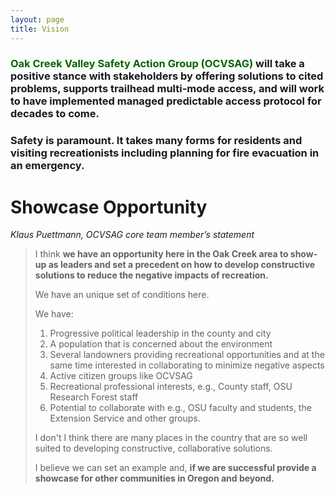 ```yaml
---
layout: page
title: Vision
---
```


### <span style="color:#006600">Oak Creek Valley Safety Action Group (OCVSAG)</span> will take a positive stance with stakeholders by offering solutions to cited problems, supports trailhead multi-mode access, and will work to have implemented managed predictable access protocol for decades to come.
### Safety is paramount. It takes many forms for residents and visiting recreationists including planning for fire evacuation in an emergency.

# Showcase Opportunity
*Klaus Puettmann, OCVSAG core team member’s statement*

>    I think **we have an opportunity here in the Oak Creek area to show-up as leaders and set a precedent on how to develop constructive solutions to reduce the negative impacts of recreation.**
>
>    We have an unique set of conditions here.
>
>    We have:
>    1. Progressive political leadership in the county and city
>    2. A population that is concerned about the environment
>    3. Several landowners providing recreational opportunities and at the same time interested in collaborating to minimize negative aspects
>    4. Active citizen groups like OCVSAG
>    5. Recreational professional interests, e.g., County staff, OSU Research Forest staff
>    6. Potential to collaborate with e.g., OSU faculty and students, the Extension Service and other groups.
>
>    I don't I think there are many places in the country that are so well suited to developing constructive, collaborative solutions.
>
>    I believe we can set an example and, **if we are successful provide a showcase for other communities in Oregon and beyond.**